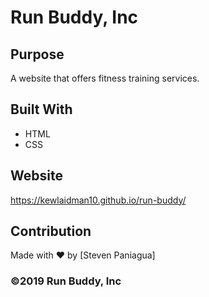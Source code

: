 # Run Buddy, Inc

## Purpose
A website that offers fitness training services. 

## Built With
* HTML
* CSS

## Website
https://kewlaidman10.github.io/run-buddy/

## Contribution
Made with ❤️ by [Steven Paniagua]

### ©️2019 Run Buddy, Inc 
